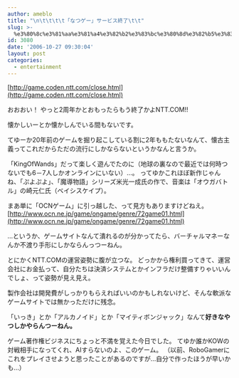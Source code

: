 ```yaml
---
author: ameblo
title: "\n\t\t\t\t「なつゲー」サービス終了\t\t"
slug: >-
  %e3%80%8c%e3%81%aa%e3%81%a4%e3%82%b2%e3%83%bc%e3%80%8d%e3%82%b5%e3%83%bc%e3%83%93%e3%82%b9%e7%b5%82%e4%ba%86
id: 3080
date: '2006-10-27 09:30:04'
layout: post
categories:
  - entertainment
---
```


[http://game.coden.ntt.com/close.html](http://game.coden.ntt.com/close.html)

おおおい！ やっと2周年かとおもったらもう終了かよNTT.COM!!

懐かしいーとか懐かしんでいる間もないです。

てゆーか20年前のゲームを掘り起こしている割に2年ももたないなんて、懐古主義ってこれだからただの流行にしかならないというかなんと言うか。

「KingOfWands」だって楽しく遊んでたのに（地球の裏なので最近では何時つないでも6－7人しかオンラインにいない）…。 ってゆかこれほぼ新作じゃんね、「ぷよぷよ」、「魔導物語」シリーズ米光一成氏の作で、音楽は「オウガバトル」の崎元仁氏（ベイシスケイプ）。

まあ単に「OCNゲーム」に引っ越した、って見方もありますけどねえ。 [http://www.ocn.ne.jp/game/ongame/genre/72game01.html](http://www.ocn.ne.jp/game/ongame/genre/72game01.html)

…というか、ゲームサイトなんて潰れるのが分かってたら、バーチャルマネーなんか不渡り手形にしかならんっつーねん。

とにかくNTT.COMの運営姿勢に腹が立つな。 どっかから権利買ってきて、運営会社にお金払って、自分たちは決済システムとかインフラだけ整備すりゃいいんでしょ、って姿勢が見え見え。

製作会社は開発費がしっかりもらえればいいのかもしれないけど、そんな軟派なゲームサイトでは無かっただけに残念。

「いっき」とか「アルカノイド」とか「マイティボンジャック」なんて**好きなやつしかやらんつーねん。**

ゲーム著作権ビジネスにちょっと不満を覚えた今日でした。 てゆか誰かKOWの対戦相手になってくれ、AIすらないのよ、このゲーム。 （以前、RoboGamerにこれをプレイさせようと思ったことがあるのですが…自分で作ったほうが早いかも…）